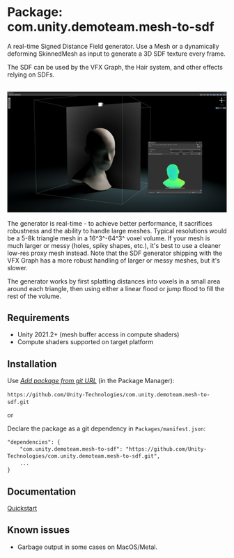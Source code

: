 # Package: com.unity.demoteam.mesh-to-sdf

A real-time Signed Distance Field generator. Use a Mesh or a dynamically deforming SkinnedMesh as input to generate a 3D SDF texture every frame.

The SDF can be used by the VFX Graph, the Hair system, and other effects relying on SDFs.

\
![mesh-to-sdf](Documentation~/images/mesh-to-sdf-skinned.png)

The generator is real-time - to achieve better performance, it sacrifices robustness and the ability to handle large meshes. Typical resolutions would be a 5-8k triangle mesh in a 16^3^-64^3^ voxel volume. If your mesh is much larger or messy (holes, spiky shapes, etc.), it's best to use a cleaner low-res proxy mesh instead. Note that the SDF generator shipping with the VFX Graph has a more robust handling of larger or messy meshes, but it's slower.

The generator works by first splatting distances into voxels in a small area around each triangle, then using either a linear flood or jump flood to fill the rest of the volume.

## Requirements

- Unity 2021.2+ (mesh buffer access in compute shaders)
- Compute shaders supported on target platform

## Installation

Use [*Add package from git URL*](https://docs.unity3d.com/Manual/upm-ui-giturl.html) (in the Package Manager): 

```https://github.com/Unity-Technologies/com.unity.demoteam.mesh-to-sdf.git```

or

Declare the package as a git dependency in `Packages/manifest.json`:

```
"dependencies": {
    "com.unity.demoteam.mesh-to-sdf": "https://github.com/Unity-Technologies/com.unity.demoteam.mesh-to-sdf.git",
    ...
}
```

## Documentation

[Quickstart](Documentation~/index.md)

## Known issues

- Garbage output in some cases on MacOS/Metal.

